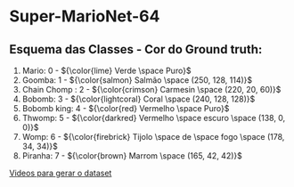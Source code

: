 # Super-MarioNet-64

## Esquema das Classes - Cor do Ground truth:

1. Mario: 0 - ${\color{lime} Verde \space Puro}$
2. Goomba: 1 - ${\color{salmon} Salmão \space (250, 128, 114)}$
3. Chain Chomp : 2 - ${\color{crimson} Carmesin \space (220, 20, 60)}$
3. Bobomb: 3 - ${\color{lightcoral} Coral \space (240, 128, 128)}$
4. Bobomb king: 4 - ${\color{red} Vermelho \space Puro}$ 
5. Thwomp: 5 - ${\color{darkred} Vermelho \space escuro \space (138, 0, 0)}$
6. Womp: 6 -  ${\color{firebrick} Tijolo \space de \space fogo \space (178, 34, 34)}$
7. Piranha: 7 - ${\color{brown} Marrom \space (165, 42, 42)}$ 

[Videos para gerar o dataset](https://drive.google.com/drive/folders/1dxONE6dlFmab1Wi-a1rzSDJgk1iFns5s?usp=sharing)
